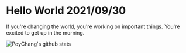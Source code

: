 # Hello World 2021/09/30

If you're changing the world, you're working on important things. You're excited to get up in the morning.

![PoyChang's github stats](https://github-readme-stats.vercel.app/api?username=poychang&show_icons=true&theme=dracula)
